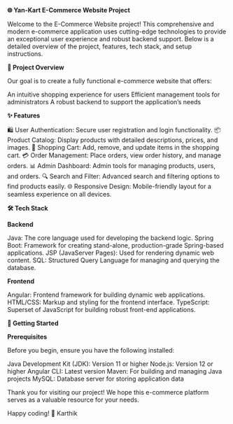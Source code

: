 **🌐 Yan-Kart E-Commerce Website Project**

Welcome to the E-Commerce Website project! This comprehensive and modern e-commerce application uses cutting-edge technologies to provide an exceptional user experience and robust backend support. Below is a detailed overview of the project, features, tech stack, and setup instructions.

**🎯 Project Overview**

Our goal is to create a fully functional e-commerce website that offers:

An intuitive shopping experience for users
Efficient management tools for administrators
A robust backend to support the application’s needs

**✨ Features**

🛍️ User Authentication: Secure user registration and login functionality.
📦 Product Catalog: Display products with detailed descriptions, prices, and images.
🛒 Shopping Cart: Add, remove, and update items in the shopping cart.
💳 Order Management: Place orders, view order history, and manage orders.
📊 Admin Dashboard: Admin tools for managing products, users, and orders.
🔍 Search and Filter: Advanced search and filtering options to find products easily.
🌐 Responsive Design: Mobile-friendly layout for a seamless experience on all devices.

**🛠️ Tech Stack**

****Backend****

Java: The core language used for developing the backend logic.
Spring Boot: Framework for creating stand-alone, production-grade Spring-based applications.
JSP (JavaServer Pages): Used for rendering dynamic web content.
SQL: Structured Query Language for managing and querying the database.

****Frontend****

Angular: Frontend framework for building dynamic web applications.
HTML/CSS: Markup and styling for the frontend interface.
TypeScript: Superset of JavaScript for building robust front-end applications.

**🚀 Getting Started**

****Prerequisites****

Before you begin, ensure you have the following installed:

Java Development Kit (JDK): Version 11 or higher
Node.js: Version 12 or higher
Angular CLI: Latest version
Maven: For building and managing Java projects
MySQL: Database server for storing application data


Thank you for visiting our project! We hope this e-commerce platform serves as a valuable resource for your needs. 

Happy coding! 🚀 Karthik 
